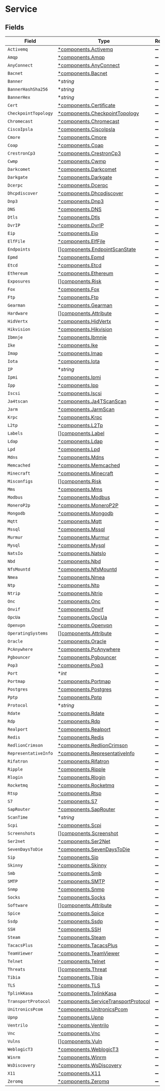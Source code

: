 # Service


## Fields

| Field                                                                                       | Type                                                                                        | Required                                                                                    | Description                                                                                 |
| ------------------------------------------------------------------------------------------- | ------------------------------------------------------------------------------------------- | ------------------------------------------------------------------------------------------- | ------------------------------------------------------------------------------------------- |
| `Activemq`                                                                                  | [*components.Activemq](../../models/components/activemq.md)                                 | :heavy_minus_sign:                                                                          | N/A                                                                                         |
| `Amqp`                                                                                      | [*components.Amqp](../../models/components/amqp.md)                                         | :heavy_minus_sign:                                                                          | N/A                                                                                         |
| `AnyConnect`                                                                                | [*components.AnyConnect](../../models/components/anyconnect.md)                             | :heavy_minus_sign:                                                                          | N/A                                                                                         |
| `Bacnet`                                                                                    | [*components.Bacnet](../../models/components/bacnet.md)                                     | :heavy_minus_sign:                                                                          | N/A                                                                                         |
| `Banner`                                                                                    | **string*                                                                                   | :heavy_minus_sign:                                                                          | N/A                                                                                         |
| `BannerHashSha256`                                                                          | **string*                                                                                   | :heavy_minus_sign:                                                                          | N/A                                                                                         |
| `BannerHex`                                                                                 | **string*                                                                                   | :heavy_minus_sign:                                                                          | N/A                                                                                         |
| `Cert`                                                                                      | [*components.Certificate](../../models/components/certificate.md)                           | :heavy_minus_sign:                                                                          | N/A                                                                                         |
| `CheckpointTopology`                                                                        | [*components.CheckpointTopology](../../models/components/checkpointtopology.md)             | :heavy_minus_sign:                                                                          | N/A                                                                                         |
| `Chromecast`                                                                                | [*components.Chromecast](../../models/components/chromecast.md)                             | :heavy_minus_sign:                                                                          | N/A                                                                                         |
| `CiscoIpsla`                                                                                | [*components.CiscoIpsla](../../models/components/ciscoipsla.md)                             | :heavy_minus_sign:                                                                          | N/A                                                                                         |
| `Cmore`                                                                                     | [*components.Cmore](../../models/components/cmore.md)                                       | :heavy_minus_sign:                                                                          | N/A                                                                                         |
| `Coap`                                                                                      | [*components.Coap](../../models/components/coap.md)                                         | :heavy_minus_sign:                                                                          | N/A                                                                                         |
| `CrestronCp3`                                                                               | [*components.CrestronCp3](../../models/components/crestroncp3.md)                           | :heavy_minus_sign:                                                                          | N/A                                                                                         |
| `Cwmp`                                                                                      | [*components.Cwmp](../../models/components/cwmp.md)                                         | :heavy_minus_sign:                                                                          | N/A                                                                                         |
| `Darkcomet`                                                                                 | [*components.Darkcomet](../../models/components/darkcomet.md)                               | :heavy_minus_sign:                                                                          | N/A                                                                                         |
| `Darkgate`                                                                                  | [*components.Darkgate](../../models/components/darkgate.md)                                 | :heavy_minus_sign:                                                                          | N/A                                                                                         |
| `Dcerpc`                                                                                    | [*components.Dcerpc](../../models/components/dcerpc.md)                                     | :heavy_minus_sign:                                                                          | N/A                                                                                         |
| `Dhcpdiscover`                                                                              | [*components.Dhcpdiscover](../../models/components/dhcpdiscover.md)                         | :heavy_minus_sign:                                                                          | N/A                                                                                         |
| `Dnp3`                                                                                      | [*components.Dnp3](../../models/components/dnp3.md)                                         | :heavy_minus_sign:                                                                          | N/A                                                                                         |
| `DNS`                                                                                       | [*components.DNS](../../models/components/dns.md)                                           | :heavy_minus_sign:                                                                          | N/A                                                                                         |
| `Dtls`                                                                                      | [*components.Dtls](../../models/components/dtls.md)                                         | :heavy_minus_sign:                                                                          | N/A                                                                                         |
| `DvrIP`                                                                                     | [*components.DvrIP](../../models/components/dvrip.md)                                       | :heavy_minus_sign:                                                                          | N/A                                                                                         |
| `Eip`                                                                                       | [*components.Eip](../../models/components/eip.md)                                           | :heavy_minus_sign:                                                                          | N/A                                                                                         |
| `ElfFile`                                                                                   | [*components.ElfFile](../../models/components/elffile.md)                                   | :heavy_minus_sign:                                                                          | N/A                                                                                         |
| `Endpoints`                                                                                 | [][components.EndpointScanState](../../models/components/endpointscanstate.md)              | :heavy_minus_sign:                                                                          | N/A                                                                                         |
| `Epmd`                                                                                      | [*components.Epmd](../../models/components/epmd.md)                                         | :heavy_minus_sign:                                                                          | N/A                                                                                         |
| `Etcd`                                                                                      | [*components.Etcd](../../models/components/etcd.md)                                         | :heavy_minus_sign:                                                                          | N/A                                                                                         |
| `Ethereum`                                                                                  | [*components.Ethereum](../../models/components/ethereum.md)                                 | :heavy_minus_sign:                                                                          | N/A                                                                                         |
| `Exposures`                                                                                 | [][components.Risk](../../models/components/risk.md)                                        | :heavy_minus_sign:                                                                          | N/A                                                                                         |
| `Fox`                                                                                       | [*components.Fox](../../models/components/fox.md)                                           | :heavy_minus_sign:                                                                          | N/A                                                                                         |
| `Ftp`                                                                                       | [*components.Ftp](../../models/components/ftp.md)                                           | :heavy_minus_sign:                                                                          | N/A                                                                                         |
| `Gearman`                                                                                   | [*components.Gearman](../../models/components/gearman.md)                                   | :heavy_minus_sign:                                                                          | N/A                                                                                         |
| `Hardware`                                                                                  | [][components.Attribute](../../models/components/attribute.md)                              | :heavy_minus_sign:                                                                          | N/A                                                                                         |
| `HidVertx`                                                                                  | [*components.HidVertx](../../models/components/hidvertx.md)                                 | :heavy_minus_sign:                                                                          | N/A                                                                                         |
| `Hikvision`                                                                                 | [*components.Hikvision](../../models/components/hikvision.md)                               | :heavy_minus_sign:                                                                          | N/A                                                                                         |
| `Ibmnje`                                                                                    | [*components.Ibmnje](../../models/components/ibmnje.md)                                     | :heavy_minus_sign:                                                                          | N/A                                                                                         |
| `Ike`                                                                                       | [*components.Ike](../../models/components/ike.md)                                           | :heavy_minus_sign:                                                                          | N/A                                                                                         |
| `Imap`                                                                                      | [*components.Imap](../../models/components/imap.md)                                         | :heavy_minus_sign:                                                                          | N/A                                                                                         |
| `Iota`                                                                                      | [*components.Iota](../../models/components/iota.md)                                         | :heavy_minus_sign:                                                                          | N/A                                                                                         |
| `IP`                                                                                        | **string*                                                                                   | :heavy_minus_sign:                                                                          | N/A                                                                                         |
| `Ipmi`                                                                                      | [*components.Ipmi](../../models/components/ipmi.md)                                         | :heavy_minus_sign:                                                                          | N/A                                                                                         |
| `Ipp`                                                                                       | [*components.Ipp](../../models/components/ipp.md)                                           | :heavy_minus_sign:                                                                          | N/A                                                                                         |
| `Iscsi`                                                                                     | [*components.Iscsi](../../models/components/iscsi.md)                                       | :heavy_minus_sign:                                                                          | N/A                                                                                         |
| `Ja4tscan`                                                                                  | [*components.Ja4TScanScan](../../models/components/ja4tscanscan.md)                         | :heavy_minus_sign:                                                                          | N/A                                                                                         |
| `Jarm`                                                                                      | [*components.JarmScan](../../models/components/jarmscan.md)                                 | :heavy_minus_sign:                                                                          | N/A                                                                                         |
| `Krpc`                                                                                      | [*components.Krpc](../../models/components/krpc.md)                                         | :heavy_minus_sign:                                                                          | N/A                                                                                         |
| `L2tp`                                                                                      | [*components.L2Tp](../../models/components/l2tp.md)                                         | :heavy_minus_sign:                                                                          | N/A                                                                                         |
| `Labels`                                                                                    | [][components.Label](../../models/components/label.md)                                      | :heavy_minus_sign:                                                                          | N/A                                                                                         |
| `Ldap`                                                                                      | [*components.Ldap](../../models/components/ldap.md)                                         | :heavy_minus_sign:                                                                          | N/A                                                                                         |
| `Lpd`                                                                                       | [*components.Lpd](../../models/components/lpd.md)                                           | :heavy_minus_sign:                                                                          | N/A                                                                                         |
| `Mdns`                                                                                      | [*components.Mdns](../../models/components/mdns.md)                                         | :heavy_minus_sign:                                                                          | N/A                                                                                         |
| `Memcached`                                                                                 | [*components.Memcached](../../models/components/memcached.md)                               | :heavy_minus_sign:                                                                          | N/A                                                                                         |
| `Minecraft`                                                                                 | [*components.Minecraft](../../models/components/minecraft.md)                               | :heavy_minus_sign:                                                                          | N/A                                                                                         |
| `Misconfigs`                                                                                | [][components.Risk](../../models/components/risk.md)                                        | :heavy_minus_sign:                                                                          | N/A                                                                                         |
| `Mms`                                                                                       | [*components.Mms](../../models/components/mms.md)                                           | :heavy_minus_sign:                                                                          | N/A                                                                                         |
| `Modbus`                                                                                    | [*components.Modbus](../../models/components/modbus.md)                                     | :heavy_minus_sign:                                                                          | N/A                                                                                         |
| `MoneroP2p`                                                                                 | [*components.MoneroP2P](../../models/components/monerop2p.md)                               | :heavy_minus_sign:                                                                          | N/A                                                                                         |
| `Mongodb`                                                                                   | [*components.Mongodb](../../models/components/mongodb.md)                                   | :heavy_minus_sign:                                                                          | N/A                                                                                         |
| `Mqtt`                                                                                      | [*components.Mqtt](../../models/components/mqtt.md)                                         | :heavy_minus_sign:                                                                          | N/A                                                                                         |
| `Mssql`                                                                                     | [*components.Mssql](../../models/components/mssql.md)                                       | :heavy_minus_sign:                                                                          | N/A                                                                                         |
| `Murmur`                                                                                    | [*components.Murmur](../../models/components/murmur.md)                                     | :heavy_minus_sign:                                                                          | N/A                                                                                         |
| `Mysql`                                                                                     | [*components.Mysql](../../models/components/mysql.md)                                       | :heavy_minus_sign:                                                                          | N/A                                                                                         |
| `NatsIo`                                                                                    | [*components.NatsIo](../../models/components/natsio.md)                                     | :heavy_minus_sign:                                                                          | N/A                                                                                         |
| `Nbd`                                                                                       | [*components.Nbd](../../models/components/nbd.md)                                           | :heavy_minus_sign:                                                                          | N/A                                                                                         |
| `NfsMountd`                                                                                 | [*components.NfsMountd](../../models/components/nfsmountd.md)                               | :heavy_minus_sign:                                                                          | N/A                                                                                         |
| `Nmea`                                                                                      | [*components.Nmea](../../models/components/nmea.md)                                         | :heavy_minus_sign:                                                                          | N/A                                                                                         |
| `Ntp`                                                                                       | [*components.Ntp](../../models/components/ntp.md)                                           | :heavy_minus_sign:                                                                          | N/A                                                                                         |
| `Ntrip`                                                                                     | [*components.Ntrip](../../models/components/ntrip.md)                                       | :heavy_minus_sign:                                                                          | N/A                                                                                         |
| `Onc`                                                                                       | [*components.Onc](../../models/components/onc.md)                                           | :heavy_minus_sign:                                                                          | N/A                                                                                         |
| `Onvif`                                                                                     | [*components.Onvif](../../models/components/onvif.md)                                       | :heavy_minus_sign:                                                                          | N/A                                                                                         |
| `OpcUa`                                                                                     | [*components.OpcUa](../../models/components/opcua.md)                                       | :heavy_minus_sign:                                                                          | N/A                                                                                         |
| `Openvpn`                                                                                   | [*components.Openvpn](../../models/components/openvpn.md)                                   | :heavy_minus_sign:                                                                          | N/A                                                                                         |
| `OperatingSystems`                                                                          | [][components.Attribute](../../models/components/attribute.md)                              | :heavy_minus_sign:                                                                          | N/A                                                                                         |
| `Oracle`                                                                                    | [*components.Oracle](../../models/components/oracle.md)                                     | :heavy_minus_sign:                                                                          | N/A                                                                                         |
| `PcAnywhere`                                                                                | [*components.PcAnywhere](../../models/components/pcanywhere.md)                             | :heavy_minus_sign:                                                                          | N/A                                                                                         |
| `Pgbouncer`                                                                                 | [*components.Pgbouncer](../../models/components/pgbouncer.md)                               | :heavy_minus_sign:                                                                          | N/A                                                                                         |
| `Pop3`                                                                                      | [*components.Pop3](../../models/components/pop3.md)                                         | :heavy_minus_sign:                                                                          | N/A                                                                                         |
| `Port`                                                                                      | **int*                                                                                      | :heavy_minus_sign:                                                                          | N/A                                                                                         |
| `Portmap`                                                                                   | [*components.Portmap](../../models/components/portmap.md)                                   | :heavy_minus_sign:                                                                          | N/A                                                                                         |
| `Postgres`                                                                                  | [*components.Postgres](../../models/components/postgres.md)                                 | :heavy_minus_sign:                                                                          | N/A                                                                                         |
| `Pptp`                                                                                      | [*components.Pptp](../../models/components/pptp.md)                                         | :heavy_minus_sign:                                                                          | N/A                                                                                         |
| `Protocol`                                                                                  | **string*                                                                                   | :heavy_minus_sign:                                                                          | N/A                                                                                         |
| `Rdate`                                                                                     | [*components.Rdate](../../models/components/rdate.md)                                       | :heavy_minus_sign:                                                                          | N/A                                                                                         |
| `Rdp`                                                                                       | [*components.Rdp](../../models/components/rdp.md)                                           | :heavy_minus_sign:                                                                          | N/A                                                                                         |
| `Realport`                                                                                  | [*components.Realport](../../models/components/realport.md)                                 | :heavy_minus_sign:                                                                          | N/A                                                                                         |
| `Redis`                                                                                     | [*components.Redis](../../models/components/redis.md)                                       | :heavy_minus_sign:                                                                          | N/A                                                                                         |
| `RedlionCrimson`                                                                            | [*components.RedlionCrimson](../../models/components/redlioncrimson.md)                     | :heavy_minus_sign:                                                                          | N/A                                                                                         |
| `RepresentativeInfo`                                                                        | [*components.RepresentativeInfo](../../models/components/representativeinfo.md)             | :heavy_minus_sign:                                                                          | N/A                                                                                         |
| `Rifatron`                                                                                  | [*components.Rifatron](../../models/components/rifatron.md)                                 | :heavy_minus_sign:                                                                          | N/A                                                                                         |
| `Ripple`                                                                                    | [*components.Ripple](../../models/components/ripple.md)                                     | :heavy_minus_sign:                                                                          | N/A                                                                                         |
| `Rlogin`                                                                                    | [*components.Rlogin](../../models/components/rlogin.md)                                     | :heavy_minus_sign:                                                                          | N/A                                                                                         |
| `Rocketmq`                                                                                  | [*components.Rocketmq](../../models/components/rocketmq.md)                                 | :heavy_minus_sign:                                                                          | N/A                                                                                         |
| `Rtsp`                                                                                      | [*components.Rtsp](../../models/components/rtsp.md)                                         | :heavy_minus_sign:                                                                          | N/A                                                                                         |
| `S7`                                                                                        | [*components.S7](../../models/components/s7.md)                                             | :heavy_minus_sign:                                                                          | N/A                                                                                         |
| `SapRouter`                                                                                 | [*components.SapRouter](../../models/components/saprouter.md)                               | :heavy_minus_sign:                                                                          | N/A                                                                                         |
| `ScanTime`                                                                                  | **string*                                                                                   | :heavy_minus_sign:                                                                          | N/A                                                                                         |
| `Scpi`                                                                                      | [*components.Scpi](../../models/components/scpi.md)                                         | :heavy_minus_sign:                                                                          | N/A                                                                                         |
| `Screenshots`                                                                               | [][components.Screenshot](../../models/components/screenshot.md)                            | :heavy_minus_sign:                                                                          | N/A                                                                                         |
| `Ser2net`                                                                                   | [*components.Ser2Net](../../models/components/ser2net.md)                                   | :heavy_minus_sign:                                                                          | N/A                                                                                         |
| `SevenDaysToDie`                                                                            | [*components.SevenDaysToDie](../../models/components/sevendaystodie.md)                     | :heavy_minus_sign:                                                                          | N/A                                                                                         |
| `Sip`                                                                                       | [*components.Sip](../../models/components/sip.md)                                           | :heavy_minus_sign:                                                                          | N/A                                                                                         |
| `Skinny`                                                                                    | [*components.Skinny](../../models/components/skinny.md)                                     | :heavy_minus_sign:                                                                          | N/A                                                                                         |
| `Smb`                                                                                       | [*components.Smb](../../models/components/smb.md)                                           | :heavy_minus_sign:                                                                          | N/A                                                                                         |
| `SMTP`                                                                                      | [*components.SMTP](../../models/components/smtp.md)                                         | :heavy_minus_sign:                                                                          | N/A                                                                                         |
| `Snmp`                                                                                      | [*components.Snmp](../../models/components/snmp.md)                                         | :heavy_minus_sign:                                                                          | N/A                                                                                         |
| `Socks`                                                                                     | [*components.Socks](../../models/components/socks.md)                                       | :heavy_minus_sign:                                                                          | N/A                                                                                         |
| `Software`                                                                                  | [][components.Attribute](../../models/components/attribute.md)                              | :heavy_minus_sign:                                                                          | N/A                                                                                         |
| `Spice`                                                                                     | [*components.Spice](../../models/components/spice.md)                                       | :heavy_minus_sign:                                                                          | N/A                                                                                         |
| `Ssdp`                                                                                      | [*components.Ssdp](../../models/components/ssdp.md)                                         | :heavy_minus_sign:                                                                          | N/A                                                                                         |
| `SSH`                                                                                       | [*components.SSH](../../models/components/ssh.md)                                           | :heavy_minus_sign:                                                                          | N/A                                                                                         |
| `Steam`                                                                                     | [*components.Steam](../../models/components/steam.md)                                       | :heavy_minus_sign:                                                                          | N/A                                                                                         |
| `TacacsPlus`                                                                                | [*components.TacacsPlus](../../models/components/tacacsplus.md)                             | :heavy_minus_sign:                                                                          | N/A                                                                                         |
| `TeamViewer`                                                                                | [*components.TeamViewer](../../models/components/teamviewer.md)                             | :heavy_minus_sign:                                                                          | N/A                                                                                         |
| `Telnet`                                                                                    | [*components.Telnet](../../models/components/telnet.md)                                     | :heavy_minus_sign:                                                                          | N/A                                                                                         |
| `Threats`                                                                                   | [][components.Threat](../../models/components/threat.md)                                    | :heavy_minus_sign:                                                                          | N/A                                                                                         |
| `Tibia`                                                                                     | [*components.Tibia](../../models/components/tibia.md)                                       | :heavy_minus_sign:                                                                          | N/A                                                                                         |
| `TLS`                                                                                       | [*components.TLS](../../models/components/tls.md)                                           | :heavy_minus_sign:                                                                          | N/A                                                                                         |
| `TplinkKasa`                                                                                | [*components.TplinkKasa](../../models/components/tplinkkasa.md)                             | :heavy_minus_sign:                                                                          | N/A                                                                                         |
| `TransportProtocol`                                                                         | [*components.ServiceTransportProtocol](../../models/components/servicetransportprotocol.md) | :heavy_minus_sign:                                                                          | N/A                                                                                         |
| `UnitronicsPcom`                                                                            | [*components.UnitronicsPcom](../../models/components/unitronicspcom.md)                     | :heavy_minus_sign:                                                                          | N/A                                                                                         |
| `Upnp`                                                                                      | [*components.Upnp](../../models/components/upnp.md)                                         | :heavy_minus_sign:                                                                          | N/A                                                                                         |
| `Ventrilo`                                                                                  | [*components.Ventrilo](../../models/components/ventrilo.md)                                 | :heavy_minus_sign:                                                                          | N/A                                                                                         |
| `Vnc`                                                                                       | [*components.Vnc](../../models/components/vnc.md)                                           | :heavy_minus_sign:                                                                          | N/A                                                                                         |
| `Vulns`                                                                                     | [][components.Vuln](../../models/components/vuln.md)                                        | :heavy_minus_sign:                                                                          | N/A                                                                                         |
| `WeblogicT3`                                                                                | [*components.WeblogicT3](../../models/components/weblogict3.md)                             | :heavy_minus_sign:                                                                          | N/A                                                                                         |
| `Winrm`                                                                                     | [*components.Winrm](../../models/components/winrm.md)                                       | :heavy_minus_sign:                                                                          | N/A                                                                                         |
| `WsDiscovery`                                                                               | [*components.WsDiscovery](../../models/components/wsdiscovery.md)                           | :heavy_minus_sign:                                                                          | N/A                                                                                         |
| `X11`                                                                                       | [*components.X11](../../models/components/x11.md)                                           | :heavy_minus_sign:                                                                          | N/A                                                                                         |
| `Zeromq`                                                                                    | [*components.Zeromq](../../models/components/zeromq.md)                                     | :heavy_minus_sign:                                                                          | N/A                                                                                         |